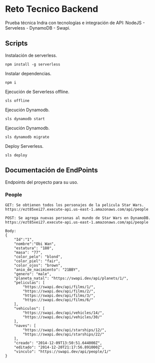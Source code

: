 
# Reto Tecnico Backend 

Prueba técnica Indra con tecnologías e integración de API: NodeJS - Serveless - DynamoDB - Swapi.

## Scripts

Instalación de serverless.

```
npm install -g serverless
```

Instalar dependencias.

```
npm i
```

Ejecución de Serverless offline.

```
sls offline
```

Ejecución Dynamodb.

```
sls dynamodb start
```

Ejecución Dynamodb.

```
sls dynamodb migrate
```

Deploy Serverless.

```
sls deploy
```



## Documentación de EndPoints

Endpoints del proyecto para su uso.

### People

```
GET: Se obtienen todos los personajes de la pelicula Star Wars.
https://ezt85xei27.execute-api.us-east-1.amazonaws.com/api/people
```


```
POST: Se agrega nuevas personas al mundo de Star Wars en DynamoDB.
https://ezt85xei27.execute-api.us-east-1.amazonaws.com/api/people

Body:
{
    "Id":"1",
    "nombre":"Obi Wan",
    "estatura": "180",
    "masa": "77",
    "color_pelo": "blond",
    "color_piel": "fair",
    "color_ojos": "brown",
    "anio_de_nacimiento": "21BBY",
    "genero": "male",
    "planeta_natal": "https://swapi.dev/api/planets/1/",
    "peliculas": [
        "https://swapi.dev/api/films/1/",
        "https://swapi.dev/api/films/2/",
        "https://swapi.dev/api/films/3/",
        "https://swapi.dev/api/films/6/"
    ],
    "vehiculos": [
        "https://swapi.dev/api/vehicles/14/",
        "https://swapi.dev/api/vehicles/30/"
    ],
    "naves": [
        "https://swapi.dev/api/starships/12/",
        "https://swapi.dev/api/starships/22/"
    ],
    "creado": "2014-12-09T13:50:51.644000Z",
    "editado": "2014-12-20T21:17:56.891000Z",
    "vinculo": "https://swapi.dev/api/people/1/"
}
```
